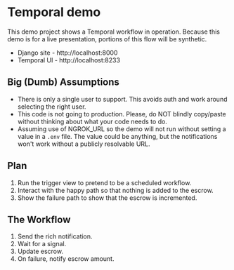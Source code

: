 # Temporal demo

This demo project shows a Temporal workflow in operation.
Because this demo is for a live presentation,
portions of this flow will be synthetic.

* Django site - http://localhost:8000
* Temporal UI - http://localhost:8233

## Big (Dumb) Assumptions

* There is only a single user to support. This avoids auth and work around
  selecting the right user.
* This code is not going to production. Please, do NOT blindly copy/paste
  without thinking about what your code needs to do.
* Assuming use of NGROK_URL so the demo will not run without setting a value
  in a `.env` file. The value could be anything, but the notifications won't work
  without a publicly resolvable URL.

## Plan

1. Run the trigger view to pretend to be a scheduled workflow.
2. Interact with the happy path so that nothing is added to the escrow.
3. Show the failure path to show that the escrow is incremented.

## The Workflow

1. Send the rich notification.
2. Wait for a signal.
3. Update escrow.
4. On failure, notify escrow amount.
